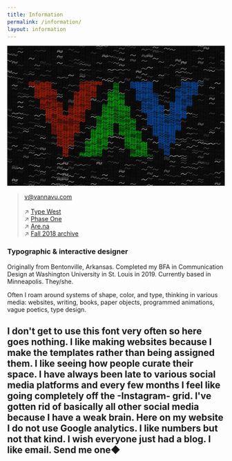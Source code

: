 ```yaml
---
title: Information
permalink: /information/
layout: information
---
```


![](/images/portrait.jpg)

> [v@vannavu.com](mailto:v@vannavu.com)   
&nbsp;  
↗ [Type West](http://typewest2021.letterformarchive.org/)  
↗ [Phase One](https://vannavu.com/phase_one/)  
↗ [Are.na](https://www.are.na/vanna-vu/blocks?sort=UPDATED_AT)  
↗ [Fall 2018 archive](https://vannavu.com/referencerepository/)  

### Typographic & interactive designer

Originally from Bentonville, Arkansas. Completed my BFA in Communication Design at Washington University in St. Louis in 2019. Currently based in Minneapolis. They/she.

Often I roam around systems of shape, color, and type, thinking in various media: websites, writing, books, paper objects, programmed animations, vague poetics, type design.  

## I don't get to use this font very often so here goes nothing. I like making websites because I make the templates rather than being assigned them. I like seeing how people curate their space. I have always been late to various social media platforms and every few months I feel like going completely off the -Instagram- grid. I've gotten rid of basically all other social media because I have a weak brain. Here on my website I do not use Google analytics. I like numbers but not that kind. I wish everyone just had a blog. I like email. Send me one◆
